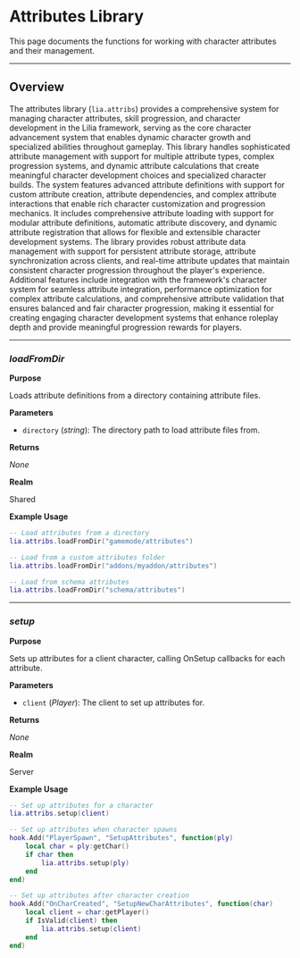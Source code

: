 # Attributes Library

This page documents the functions for working with character attributes and their management.

---

## Overview

The attributes library (`lia.attribs`) provides a comprehensive system for managing character attributes, skill progression, and character development in the Lilia framework, serving as the core character advancement system that enables dynamic character growth and specialized abilities throughout gameplay. This library handles sophisticated attribute management with support for multiple attribute types, complex progression systems, and dynamic attribute calculations that create meaningful character development choices and specialized character builds. The system features advanced attribute definitions with support for custom attribute creation, attribute dependencies, and complex attribute interactions that enable rich character customization and progression mechanics. It includes comprehensive attribute loading with support for modular attribute definitions, automatic attribute discovery, and dynamic attribute registration that allows for flexible and extensible character development systems. The library provides robust attribute data management with support for persistent attribute storage, attribute synchronization across clients, and real-time attribute updates that maintain consistent character progression throughout the player's experience. Additional features include integration with the framework's character system for seamless attribute integration, performance optimization for complex attribute calculations, and comprehensive attribute validation that ensures balanced and fair character progression, making it essential for creating engaging character development systems that enhance roleplay depth and provide meaningful progression rewards for players.

---

### *loadFromDir*

**Purpose**

Loads attribute definitions from a directory containing attribute files.

**Parameters**

* `directory` (*string*): The directory path to load attribute files from.

**Returns**

*None*

**Realm**

Shared

**Example Usage**

```lua
-- Load attributes from a directory
lia.attribs.loadFromDir("gamemode/attributes")

-- Load from a custom attributes folder
lia.attribs.loadFromDir("addons/myaddon/attributes")

-- Load from schema attributes
lia.attribs.loadFromDir("schema/attributes")
```

---

### *setup*

**Purpose**

Sets up attributes for a client character, calling OnSetup callbacks for each attribute.

**Parameters**

* `client` (*Player*): The client to set up attributes for.

**Returns**

*None*

**Realm**

Server

**Example Usage**

```lua
-- Set up attributes for a character
lia.attribs.setup(client)

-- Set up attributes when character spawns
hook.Add("PlayerSpawn", "SetupAttributes", function(ply)
    local char = ply:getChar()
    if char then
        lia.attribs.setup(ply)
    end
end)

-- Set up attributes after character creation
hook.Add("OnCharCreated", "SetupNewCharAttributes", function(char)
    local client = char:getPlayer()
    if IsValid(client) then
        lia.attribs.setup(client)
    end
end)
```